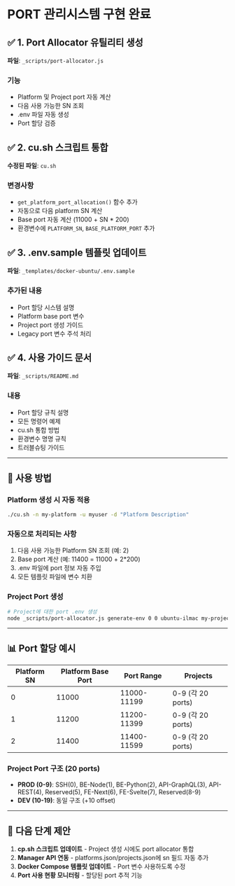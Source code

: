 # PORT 관리시스템 구현 완료

## ✅ 1. Port Allocator 유틸리티 생성

**파일**: `_scripts/port-allocator.js`

### 기능
- Platform 및 Project port 자동 계산
- 다음 사용 가능한 SN 조회
- .env 파일 자동 생성
- Port 할당 검증

## ✅ 2. cu.sh 스크립트 통합

**수정된 파일**: `cu.sh`

### 변경사항
- `get_platform_port_allocation()` 함수 추가
- 자동으로 다음 platform SN 계산
- Base port 자동 계산 (11000 + SN * 200)
- 환경변수에 `PLATFORM_SN`, `BASE_PLATFORM_PORT` 추가

## ✅ 3. .env.sample 템플릿 업데이트

**파일**: `_templates/docker-ubuntu/.env.sample`

### 추가된 내용
- Port 할당 시스템 설명
- Platform base port 변수
- Project port 생성 가이드
- Legacy port 변수 주석 처리

## ✅ 4. 사용 가이드 문서

**파일**: `_scripts/README.md`

### 내용
- Port 할당 규칙 설명
- 모든 명령어 예제
- cu.sh 통합 방법
- 환경변수 명명 규칙
- 트러블슈팅 가이드

---

## 🔧 사용 방법

### Platform 생성 시 자동 적용

```bash
./cu.sh -n my-platform -u myuser -d "Platform Description"
```

### 자동으로 처리되는 사항

1. 다음 사용 가능한 Platform SN 조회 (예: 2)
2. Base port 계산 (예: 11400 = 11000 + 2*200)
3. .env 파일에 port 정보 자동 주입
4. 모든 템플릿 파일에 변수 치환

### Project Port 생성

```bash
# Project에 대한 port .env 생성
node _scripts/port-allocator.js generate-env 0 0 ubuntu-ilmac my-project > project.env
```

---

## 📊 Port 할당 예시

| Platform SN | Platform Base Port | Port Range | Projects |
|-------------|-------------------|------------|----------|
| 0 | 11000 | 11000-11199 | 0-9 (각 20 ports) |
| 1 | 11200 | 11200-11399 | 0-9 (각 20 ports) |
| 2 | 11400 | 11400-11599 | 0-9 (각 20 ports) |

### Project Port 구조 (20 ports)

- **PROD (0-9)**: SSH(0), BE-Node(1), BE-Python(2), API-GraphQL(3), API-REST(4), Reserved(5), FE-Next(6), FE-Svelte(7), Reserved(8-9)
- **DEV (10-19)**: 동일 구조 (+10 offset)

---

## 🎯 다음 단계 제안

1. **cp.sh 스크립트 업데이트** - Project 생성 시에도 port allocator 통합
2. **Manager API 연동** - platforms.json/projects.json에 sn 필드 자동 추가
3. **Docker Compose 템플릿 업데이트** - Port 변수 사용하도록 수정
4. **Port 사용 현황 모니터링** - 할당된 port 추적 기능